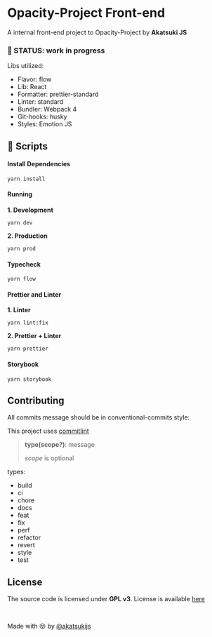 # Opacity-Project Front-end

A internal front-end project to Opacity-Project by **Akatsuki JS**

### :construction: STATUS: work in progress

Libs utilized:

- Flavor: flow
- Lib: React
- Formatter: prettier-standard
- Linter: standard
- Bundler: Webpack 4
- Git-hooks: husky
- Styles: Emotion JS

##  :book: Scripts

#### Install Dependencies

```shell
yarn install
```

#### Running
**1. Development**
```shell
yarn dev
```

**2. Production**

```shell
yarn prod
```

#### Typecheck
```shell
yarn flow
```

#### Prettier and Linter
**1. Linter**
```shell
yarn lint:fix
```

**2. Prettier + Linter**
```shell
yarn prettier
```

#### Storybook
```shell
yarn storybook
```

## Contributing

All commits message should be in conventional-commits style:

This project uses [commitlint](https://github.com/conventional-changelog/commitlint#what-is-commitlint)


> **type(scope?)**: message
>
> _scope_ is optional

types:
- build
- ci
- chore
- docs
- feat
- fix
- perf
- refactor
- revert
- style
- test


## License

The source code is licensed under **GPL v3**. License is available [here](https://github.com/AkatsukiJS/opacity-project-front-end/blob/master/LICENSE)


<br>

Made with :stuck_out_tongue_closed_eyes: by <a href="https://github.com/akatsukijs">@akatsukijs</a>

